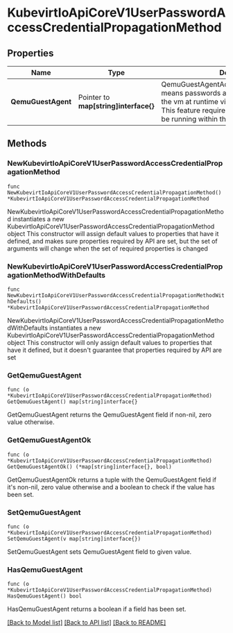 # KubevirtIoApiCoreV1UserPasswordAccessCredentialPropagationMethod

## Properties

Name | Type | Description | Notes
------------ | ------------- | ------------- | -------------
**QemuGuestAgent** | Pointer to **map[string]interface{}** | QemuGuestAgentAccessCredentailPropagation means passwords are dynamically injected into the vm at runtime via the qemu guest agent. This feature requires the qemu guest agent to be running within the guest. | [optional] 

## Methods

### NewKubevirtIoApiCoreV1UserPasswordAccessCredentialPropagationMethod

`func NewKubevirtIoApiCoreV1UserPasswordAccessCredentialPropagationMethod() *KubevirtIoApiCoreV1UserPasswordAccessCredentialPropagationMethod`

NewKubevirtIoApiCoreV1UserPasswordAccessCredentialPropagationMethod instantiates a new KubevirtIoApiCoreV1UserPasswordAccessCredentialPropagationMethod object
This constructor will assign default values to properties that have it defined,
and makes sure properties required by API are set, but the set of arguments
will change when the set of required properties is changed

### NewKubevirtIoApiCoreV1UserPasswordAccessCredentialPropagationMethodWithDefaults

`func NewKubevirtIoApiCoreV1UserPasswordAccessCredentialPropagationMethodWithDefaults() *KubevirtIoApiCoreV1UserPasswordAccessCredentialPropagationMethod`

NewKubevirtIoApiCoreV1UserPasswordAccessCredentialPropagationMethodWithDefaults instantiates a new KubevirtIoApiCoreV1UserPasswordAccessCredentialPropagationMethod object
This constructor will only assign default values to properties that have it defined,
but it doesn't guarantee that properties required by API are set

### GetQemuGuestAgent

`func (o *KubevirtIoApiCoreV1UserPasswordAccessCredentialPropagationMethod) GetQemuGuestAgent() map[string]interface{}`

GetQemuGuestAgent returns the QemuGuestAgent field if non-nil, zero value otherwise.

### GetQemuGuestAgentOk

`func (o *KubevirtIoApiCoreV1UserPasswordAccessCredentialPropagationMethod) GetQemuGuestAgentOk() (*map[string]interface{}, bool)`

GetQemuGuestAgentOk returns a tuple with the QemuGuestAgent field if it's non-nil, zero value otherwise
and a boolean to check if the value has been set.

### SetQemuGuestAgent

`func (o *KubevirtIoApiCoreV1UserPasswordAccessCredentialPropagationMethod) SetQemuGuestAgent(v map[string]interface{})`

SetQemuGuestAgent sets QemuGuestAgent field to given value.

### HasQemuGuestAgent

`func (o *KubevirtIoApiCoreV1UserPasswordAccessCredentialPropagationMethod) HasQemuGuestAgent() bool`

HasQemuGuestAgent returns a boolean if a field has been set.


[[Back to Model list]](../README.md#documentation-for-models) [[Back to API list]](../README.md#documentation-for-api-endpoints) [[Back to README]](../README.md)


